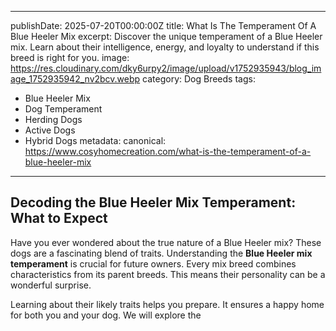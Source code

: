 
---
publishDate: 2025-07-20T00:00:00Z
title: What Is The Temperament Of A Blue Heeler Mix
excerpt: Discover the unique temperament of a Blue Heeler mix. Learn about their intelligence, energy, and loyalty to understand if this breed is right for you.
image: https://res.cloudinary.com/dky6urpy2/image/upload/v1752935943/blog_image_1752935942_nv2bcv.webp
category: Dog Breeds
tags:
  - Blue Heeler Mix
  - Dog Temperament
  - Herding Dogs
  - Active Dogs
  - Hybrid Dogs
metadata:
  canonical: https://www.cosyhomecreation.com/what-is-the-temperament-of-a-blue-heeler-mix
---

## Decoding the Blue Heeler Mix Temperament: What to Expect

Have you ever wondered about the true nature of a Blue Heeler mix? These dogs are a fascinating blend of traits. Understanding the **Blue Heeler mix temperament** is crucial for future owners. Every mix breed combines characteristics from its parent breeds. This means their personality can be a wonderful surprise.

Learning about their likely traits helps you prepare. It ensures a happy home for both you and your dog. We will explore the
